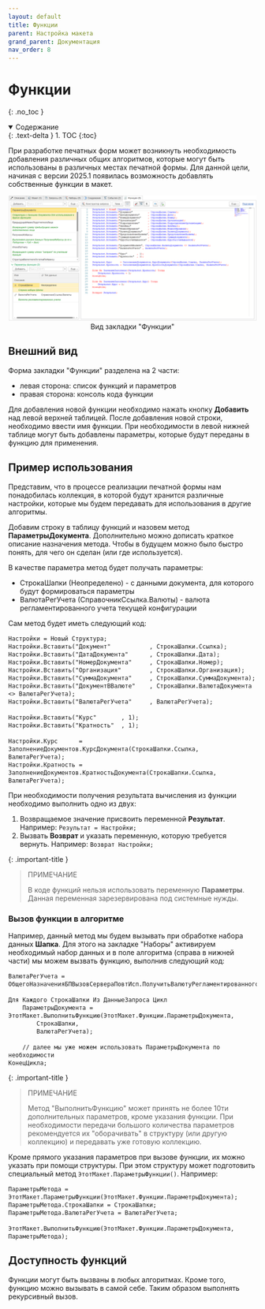 ```yaml
---
layout: default
title: Функции
parent: Настройка макета
grand_parent: Документация
nav_order: 8
--- 
```


# Функции
{: .no_toc }

<details open markdown="block">
  <summary>
    Содержание
  </summary>
  {: .text-delta }
1. TOC
{:toc}
</details>

При разработке печатных форм может возникнуть необходимость добавления различных общих алгоритмов, которые могут быть использованы в различных местах печатной формы. Для данной цели, начиная с версии 2025.1 появилась возможность добавлять собственные функции в макет.

<p align="center">
    <a href="./../img/ch_02/73_functions.png"><img src="./../img/ch_02/73_functions.png" style="width:700px"></a>
    <br>Вид закладки "Функции"
</p>

## Внешний вид

Форма закладки "Функции" разделена на 2 части:

* левая сторона: список функций и параметров
* правая сторона: консоль кода функции

Для добавления новой функции необходимо нажать кнопку **Добавить** над левой верхней таблицей. После добавления новой строки, необходимо ввести имя функции. При необходимости в левой нижней таблице могут быть добавлены параметры, которые будут переданы в функцию для применения.

## Пример использования

Представим, что в процессе реализации печатной формы нам понадобилась коллекция, в которой будут хранится различные настройки, которые мы будем передавать для использования в другие алгоритмы.

Добавим строку в таблицу функций и назовем метод **ПараметрыДокумента**. Дополнительно можно дописать краткое описание назначения метода. Чтобы в будущем можно было быстро понять, для чего он сделан (или где используется).

В качестве параметра метод будет получать параметры:
* СтрокаШапки (Неопределено) - с данными документа, для которого будут формироваться параметры
* ВалютаРегУчета (СправочникСсылка.Валюты) - валюта регламентированного учета текущей конфигурации

Сам метод будет иметь следующий код:

```
Настройки = Новый Структура;
Настройки.Вставить("Документ"			, СтрокаШапки.Ссылка);
Настройки.Вставить("ДатаДокумента"		, СтрокаШапки.Дата);
Настройки.Вставить("НомерДокумента"		, СтрокаШапки.Номер);
Настройки.Вставить("Организация"		, СтрокаШапки.Организация);
Настройки.Вставить("СуммаДокумента"		, СтрокаШапки.СуммаДокумента);
Настройки.Вставить("ДокументВВалюте"    , СтрокаШапки.ВалютаДокумента <> ВалютаРегУчета);
Настройки.Вставить("ВалютаРегУчета"	    , ВалютаРегУчета);

Настройки.Вставить("Курс"		, 1);
Настройки.Вставить("Кратность"	, 1);

Настройки.Курс		= ЗаполнениеДокументов.КурсДокумента(СтрокаШапки.Ссылка, ВалютаРегУчета);
Настройки.Кратность	= ЗаполнениеДокументов.КратностьДокумента(СтрокаШапки.Ссылка, ВалютаРегУчета);
```

При необходимости получения результата вычисления из функции необходимо выполнить одно из двух:
1. Возвращаемое значение присвоить переменной **Результат**. Например: `Результат = Настройки;`
2. Вызвать **Возврат** и указать переменную, которую требуется вернуть. Например: `Возврат Настройки;`

{: .important-title }
> ПРИМЕЧАНИЕ
>
> В коде функций нельзя использовать переменную **Параметры**. Данная переменная зарезервирована под системные нужды.

### Вызов функции в алгоритме

Например, данный метод мы будем вызывать при обработке набора данных **Шапка**. Для этого на закладке "Наборы" активируем необходимый набор данных и в поле алгоритма (справа в нижней части) мы можем вызвать функцию, выполнив следующий код:

```
ВалютаРегУчета = ОбщегоНазначенияБПВызовСервераПовтИсп.ПолучитьВалютуРегламентированногоУчета();

Для Каждого СтрокаШапки Из ДанныеЗапроса Цикл
    ПараметрыДокумента = ЭтотМакет.ВыполнитьФункцию(ЭтотМакет.Функции.ПараметрыДокумента,
        СтрокаШапки,
        ВалютаРегУчета);

    // далее мы уже можем использовать ПараметрыДокумента по необходимости
КонецЦикла;
```

{: .important-title }
> ПРИМЕЧАНИЕ
>
> Метод "ВыполнитьФункцию" может принять не более 10ти дополнительных параметров, кроме указания функции. При необходимости передачи большого количества параметров рекомендуется их "оборачивать" в структуру (или другую коллекцию) и передавать уже готовую коллекцию.

Кроме прямого указания параметров при вызове функции, их можно указать при помощи структуры. При этом структуру может подготовить специальный метод `ЭтотМакет.ПараметрыФункции()`. Например:

```
ПараметрыМетода = ЭтотМакет.ПараметрыФункции(ЭтотМакет.Функции.ПараметрыДокумента);
ПараметрыМетода.СтрокаШапки = СтрокаШапки;
ПараметрыМетода.ВалютаРегУчета = ВалютаРегУчета;

ЭтотМакет.ВыполнитьФункцию(ЭтотМакет.Функции.ПараметрыДокумента, ПараметрыМетода);
```

## Доступность функций

Функции могут быть вызваны в любых алгоритмах. Кроме того, функцию можно вызывать в самой себе. Таким образом выполнять рекурсивный вызов.